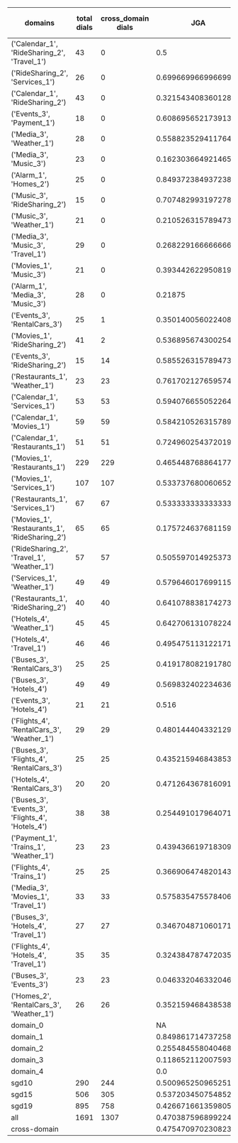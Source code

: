 | domains                                          |   total dials |   cross_domain dials | JGA                 | RSA                | TA                 | CDTA                |   total turns |   cross-domain turns |
|--------------------------------------------------|---------------|----------------------|---------------------|--------------------|--------------------|---------------------|---------------|----------------------|
| ('Calendar_1', 'RideSharing_2', 'Travel_1')      |            43 |                    0 | 0.5                 | 0.8137811791383233 | 0.7882882882882883 | NA                  |           444 |                    0 |
| ('RideSharing_2', 'Services_1')                  |            26 |                    0 | 0.6996699669966997  | 0.9262522656121275 | 0.8811881188118812 | NA                  |           303 |                    0 |
| ('Calendar_1', 'RideSharing_2')                  |            43 |                    0 | 0.3215434083601286  | 0.6935672514619869 | 0.8263665594855305 | NA                  |           311 |                    0 |
| ('Events_3', 'Payment_1')                        |            18 |                    0 | 0.6086956521739131  | 0.8941192252750038 | 0.8502415458937198 | NA                  |           207 |                    0 |
| ('Media_3', 'Weather_1')                         |            28 |                    0 | 0.5588235294117647  | 0.8283595113438043 | 0.8578431372549019 | NA                  |           204 |                    0 |
| ('Media_3', 'Music_3')                           |            23 |                    0 | 0.16230366492146597 | 0.530806065442937  | 0.5130890052356021 | NA                  |           191 |                    0 |
| ('Alarm_1', 'Homes_2')                           |            25 |                    0 | 0.8493723849372385  | 0.9628132832080204 | 0.9539748953974896 | NA                  |           239 |                    0 |
| ('Music_3', 'RideSharing_2')                     |            15 |                    0 | 0.7074829931972789  | 0.9034532252617353 | 0.8843537414965986 | NA                  |           147 |                    0 |
| ('Music_3', 'Weather_1')                         |            21 |                    0 | 0.21052631578947367 | 0.6088810984516504 | 0.672514619883041  | NA                  |           171 |                    0 |
| ('Media_3', 'Music_3', 'Travel_1')               |            29 |                    0 | 0.2682291666666667  | 0.6496929501016693 | 0.671875           | NA                  |           384 |                    0 |
| ('Movies_1', 'Music_3')                          |            21 |                    0 | 0.39344262295081966 | 0.734454338764683  | 0.6775956284153005 | NA                  |           183 |                    0 |
| ('Alarm_1', 'Media_3', 'Music_3')                |            28 |                    0 | 0.21875             | 0.5949593581616055 | 0.6770833333333334 | NA                  |           288 |                    0 |
| ('Events_3', 'RentalCars_3')                     |            25 |                    1 | 0.35014005602240894 | 0.7856207945265035 | 0.6442577030812325 | 0.0                 |           357 |                    1 |
| ('Movies_1', 'RideSharing_2')                    |            41 |                    2 | 0.5368956743002544  | 0.871625723440239  | 0.8396946564885496 | 1.0                 |           393 |                    2 |
| ('Events_3', 'RideSharing_2')                    |            15 |                   14 | 0.5855263157894737  | 0.8678000240500239 | 0.7894736842105263 | 0.0                 |           152 |                   14 |
| ('Restaurants_1', 'Weather_1')                   |            23 |                   23 | 0.7617021276595745  | 0.9288122371455706 | 0.8851063829787233 | 0.6538461538461539  |           235 |                   26 |
| ('Calendar_1', 'Services_1')                     |            53 |                   53 | 0.5940766550522648  | 0.872483865341008  | 0.8101045296167247 | 0.35384615384615387 |           574 |                   65 |
| ('Calendar_1', 'Movies_1')                       |            59 |                   59 | 0.5842105263157895  | 0.8882037309217274 | 0.8122807017543859 | 0.22077922077922077 |           570 |                   77 |
| ('Calendar_1', 'Restaurants_1')                  |            51 |                   51 | 0.724960254372019   | 0.9454676636494823 | 0.8998410174880763 | 0.7222222222222222  |           629 |                   72 |
| ('Movies_1', 'Restaurants_1')                    |           229 |                  229 | 0.4654487688641779  | 0.8529362750448352 | 0.7434471803018269 | 0.18032786885245902 |          2518 |                  305 |
| ('Movies_1', 'Services_1')                       |           107 |                  107 | 0.533737680060652   | 0.889458075487487  | 0.7642153146322972 | 0.29906542056074764 |          1319 |                  214 |
| ('Restaurants_1', 'Services_1')                  |            67 |                   67 | 0.5333333333333333  | 0.897334090235325  | 0.7930348258706468 | 0.22058823529411764 |          1005 |                  136 |
| ('Movies_1', 'Restaurants_1', 'RideSharing_2')   |            65 |                   65 | 0.17572463768115942 | 0.7426109200449977 | 0.6702898550724637 | 0.14646464646464646 |          1104 |                  198 |
| ('RideSharing_2', 'Travel_1', 'Weather_1')       |            57 |                   57 | 0.5055970149253731  | 0.8562535766994964 | 0.7835820895522388 | 0.6842105263157895  |           536 |                   57 |
| ('Services_1', 'Weather_1')                      |            49 |                   49 | 0.5796460176991151  | 0.8411897309784635 | 0.8628318584070797 | 0.5473684210526316  |           452 |                   95 |
| ('Restaurants_1', 'RideSharing_2')               |            40 |                   40 | 0.6410788381742739  | 0.9197707560018578 | 0.8423236514522822 | 0.0                 |           482 |                   40 |
| ('Hotels_4', 'Weather_1')                        |            45 |                   45 | 0.642706131078224   | 0.9059187216553288 | 0.8435517970401691 | 0.48                |           473 |                   50 |
| ('Hotels_4', 'Travel_1')                         |            46 |                   46 | 0.49547511312217196 | 0.8210112920041153 | 0.8031674208144797 | 0.3617021276595745  |           442 |                   47 |
| ('Buses_3', 'RentalCars_3')                      |            25 |                   25 | 0.4191780821917808  | 0.8824408122566763 | 0.7095890410958904 | 0.627906976744186   |           365 |                   43 |
| ('Buses_3', 'Hotels_4')                          |            49 |                   49 | 0.5698324022346368  | 0.9007237459896872 | 0.8063314711359404 | 0.27586206896551724 |           537 |                   58 |
| ('Events_3', 'Hotels_4')                         |            21 |                   21 | 0.516               | 0.8415445899623114 | 0.776              | 0.5416666666666666  |           250 |                   24 |
| ('Flights_4', 'RentalCars_3', 'Weather_1')       |            29 |                   29 | 0.48014440433212996 | 0.882534285567374  | 0.7328519855595668 | 0.5076923076923077  |           277 |                   65 |
| ('Buses_3', 'Flights_4', 'RentalCars_3')         |            25 |                   25 | 0.43521594684385384 | 0.8621566294144146 | 0.7342192691029901 | 0.1896551724137931  |           301 |                   58 |
| ('Hotels_4', 'RentalCars_3')                     |            20 |                   20 | 0.47126436781609193 | 0.8857009567852945 | 0.8505747126436781 | 0.09523809523809523 |           261 |                   21 |
| ('Buses_3', 'Events_3', 'Flights_4', 'Hotels_4') |            38 |                   38 | 0.25449101796407186 | 0.7171788131207771 | 0.6317365269461078 | 0.23870967741935484 |           668 |                  155 |
| ('Payment_1', 'Trains_1', 'Weather_1')           |            23 |                   23 | 0.4394366197183099  | 0.8446350658809688 | 0.780281690140845  | 0.37037037037037035 |           355 |                   27 |
| ('Flights_4', 'Trains_1')                        |            25 |                   25 | 0.3669064748201439  | 0.8432010249425976 | 0.7122302158273381 | 0.0                 |           278 |                   25 |
| ('Media_3', 'Movies_1', 'Travel_1')              |            33 |                   33 | 0.5758354755784062  | 0.8865082282198185 | 0.8149100257069408 | 0.7027027027027027  |           389 |                   37 |
| ('Buses_3', 'Hotels_4', 'Travel_1')              |            27 |                   27 | 0.3467048710601719  | 0.8191052953329732 | 0.7679083094555874 | 0.27586206896551724 |           349 |                   58 |
| ('Flights_4', 'Hotels_4', 'Travel_1')            |            35 |                   35 | 0.3243847874720358  | 0.8147424849415493 | 0.6644295302013423 | 0.27848101265822783 |           447 |                   79 |
| ('Buses_3', 'Events_3')                          |            23 |                   23 | 0.04633204633204633 | 0.6855321172020766 | 0.6602316602316602 | 0.04                |           259 |                   25 |
| ('Homes_2', 'RentalCars_3', 'Weather_1')         |            26 |                   26 | 0.3521594684385382  | 0.8497841510341504 | 0.6478405315614618 | 0.3611111111111111  |           301 |                   36 |
| domain_0                                         |               |                      | NA                  | NA                 | NA                 | NA                  |             0 |                    0 |
| domain_1                                         |               |                      | 0.849861714737258   | 0.9324116695270581 | 0.9101804293428157 | NA                  |          7593 |                    0 |
| domain_2                                         |               |                      | 0.2554845580404686  | 0.7953648869077855 | 0.678594249201278  | 0.32574031890660593 |          9390 |                 1756 |
| domain_3                                         |               |                      | 0.11865211200759374 | 0.7539364565223746 | 0.6592311343141908 | 0.20069204152249134 |          2107 |                  289 |
| domain_4                                         |               |                      | 0.0                 | 0.6256248159916019 | 0.5653846153846154 | 0.27692307692307694 |           260 |                   65 |
| sgd10                                            |           290 |                  244 | 0.500965250965251   | 0.8476722631241441 | 0.7918275418275418 | 0.3976945244956772  |          3108 |                  347 |
| sgd15                                            |           506 |                  305 | 0.5372034507548527  | 0.8446328454498994 | 0.8010424155283968 | 0.3926829268292683  |          5564 |                  410 |
| sgd19                                            |           895 |                  758 | 0.4266716613598052  | 0.8323413758229806 | 0.7399325716426297 | 0.2579453067257945  |         10678 |                 1353 |
| all                                              |          1691 |                 1307 | 0.4703875968992248  | 0.8383246907144163 | 0.7658397932816537 | 0.3071090047393365  |         19350 |                 2110 |
| cross-domain                                     |               |                      | 0.47547097023082363 | 0.8538656740280223 | 0.7655114768854884 | 0.3071090047393365  |         15553 |                 2110 |
